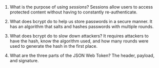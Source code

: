 <!-- Answers to the Short Answer Essay Questions go here -->

1. What is the purpose of using _sessions_?
Sessions allow users to access protected content without having to constantly re-authenticate.

2. What does bcrypt do to help us store passwords in a secure manner.
It has an algorithm that salts and hashes passwords with multiple rounds.

3. What does bcrypt do to slow down attackers?
It requires attackers to have the hash, know the algorithm used, and how many rounds were used to generate the hash in the first place.

4. What are the three parts of the JSON Web Token?
The header, payload, and signature.